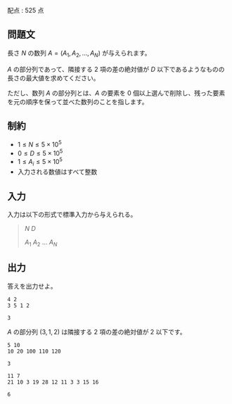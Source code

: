 配点 : $525$ 点

## 問題文

長さ $N$ の数列 $A = (A_1, A_2, \ldots, A_N)$ が与えられます。

$A$ の部分列であって、隣接する $2$ 項の差の絶対値が $D$ 以下であるようなものの長さの最大値を求めてください。

ただし、数列 $A$ の部分列とは、$A$ の要素を $0$ 個以上選んで削除し、残った要素を元の順序を保って並べた数列のことを指します。

## 制約

- $1 \leq N \leq 5 \times 10^5$
- $0 \leq D \leq 5 \times 10^5$
- $1 \leq A_i \leq 5 \times 10^5$
- 入力される数値はすべて整数

## 入力

入力は以下の形式で標準入力から与えられる。

> $N$ $D$
> 
> $A_1$ $A_2$ $\ldots$ $A_N$

## 出力

答えを出力せよ。

```input1
4 2
3 5 1 2
```

```output1
3
```

$A$ の部分列 $(3, 1, 2)$ は隣接する $2$ 項の差の絶対値が $2$ 以下です。

```input2
5 10
10 20 100 110 120
```

```output2
3
```

```input3
11 7
21 10 3 19 28 12 11 3 3 15 16
```

```output3
6
```